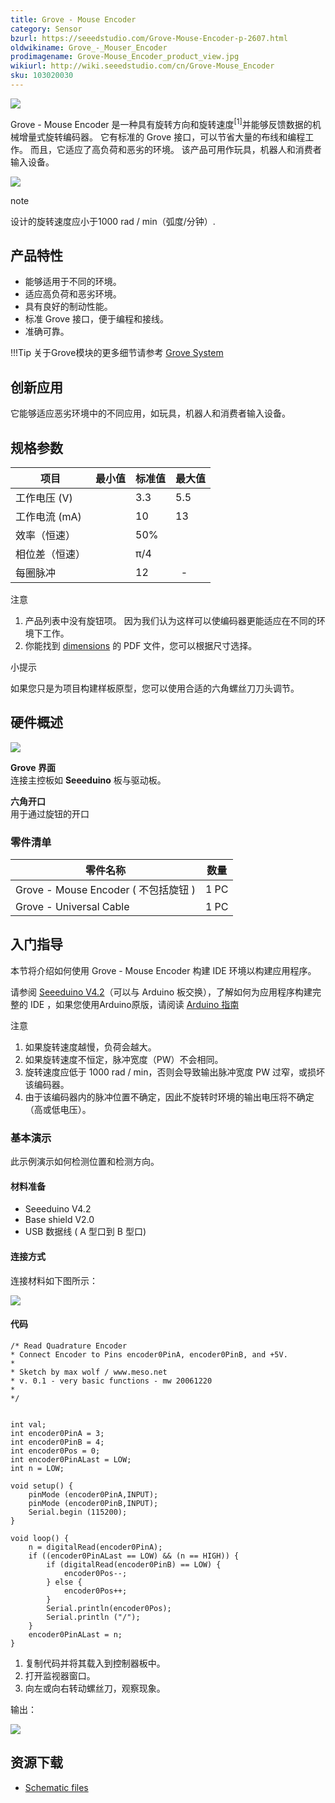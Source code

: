 ```yaml
---
title: Grove - Mouse Encoder
category: Sensor
bzurl: https://seeedstudio.com/Grove-Mouse-Encoder-p-2607.html
oldwikiname: Grove_-_Mouser_Encoder
prodimagename: Grove-Mouse_Encoder_product_view.jpg
wikiurl: http://wiki.seeedstudio.com/cn/Grove-Mouse_Encoder
sku: 103020030
---
```


![](https://raw.githubusercontent.com/SeeedDocument/Grove-Mouse_Encoder/master/img/Grove-Mouse_Encoder_product_view.jpg)

Grove - Mouse Encoder 是一种具有旋转方向和旋转速度<sup>\[1\]</sup>并能够反馈数据的机械增量式旋转编码器。 它有标准的 Grove 接口，可以节省大量的布线和编程工作。 而且，它适应了高负荷和恶劣的环境。 该产品可用作玩具，机器人和消费者输入设备。

[![](https://github.com/SeeedDocument/wiki_chinese/raw/master/docs/images/click_to_buy.PNG)](https://item.taobao.com/item.htm?spm=a1z10.3-c.w4002-11172317909.10.62cef9daU7kaMK&id=531866084012)

<div class="admonition note">
<p class="admonition-title">note</p>
设计的旋转速度应小于1000 rad / min（弧度/分钟）.
</div>

产品特性
--------

- 能够适用于不同的环境。
- 适应高负荷和恶劣环境。
- 具有良好的制动性能。
- 标准 Grove 接口，便于编程和接线。
- 准确可靠。

!!!Tip
    关于Grove模块的更多细节请参考 [Grove System](http://wiki.seeedstudio.com/cn/Grove_System/)

创新应用
------------

它能够适应恶劣环境中的不同应用，如玩具，机器人和消费者输入设备。

规格参数
--------------

| 项目                           |最小值| 标准值 | 最大值 |
|----------------------------------|------|---------|------|
| 工作电压 (V)             |      | 3.3     | 5.5  |
| 工作电流 (mA)            |      | 10      | 13   |
|效率（恒速）             |      | 50%     |      |
| 相位差（恒速） |      | π/4     |      |
| 每圈脉冲               |      | 12      |    -  |

<div class="admonition note">
<p class="admonition-title">注意</p>
<ol><li>产品列表中没有旋钮项。 因为我们认为这样可以使编码器更能适应在不同的环境下工作。</li>
<li>你能找到 <a href="https://raw.githubusercontent.com/SeeedDocument/Grove-Mouse_Encoder/master/res/Grove-Mouse_Encoder_Dimensions.pdf">dimensions</a> 的 PDF 文件，您可以根据尺寸选择。</li><ol>
</div>

<div class="admonition tip">
<p class="admonition-title">小提示</p>
如果您只是为项目构建样板原型，您可以使用合适的六角螺丝刀刀头调节。
</div>

硬件概述
-----------------

![](https://raw.githubusercontent.com/SeeedDocument/Grove-Mouse_Encoder/master/img/Grove-Mouse_Encoder.jpg)

**Grove 界面**   
连接主控板如 **Seeeduino** 板与驱动板。

**六角开口**   
用于通过旋钮的开口

### **零件清单**

| 零件名称                              | 数量 |
|------------------------------------------|----------|
| Grove - Mouse Encoder ( 不包括旋钮 ) | 1 PC     |
| Grove - Universal Cable                  | 1 PC     |

入门指导
-----------

本节将介绍如何使用 Grove - Mouse Encoder 构建 IDE 环境以构建应用程序。

请参阅 [Seeeduino V4.2](https://item.taobao.com/item.htm?spm=a1z10.3-c.w4002-11172317909.9.3ff19e11rndqnS&id=45721222112)（可以与 Arduino 板交换），了解如何为应用程序构建完整的 IDE ，如果您使用Arduino原版，请阅读 [Arduino 指南](https://www.arduino.cc/en/Guide/HomePage)

<div class="admonition note">
<p class="admonition-title">注意</p>
<ol><li>如果旋转速度越慢，负荷会越大。</li>
<li>如果旋转速度不恒定，脉冲宽度（PW）不会相同。</li>
<li>旋转速度应低于 1000 rad / min，否则会导致输出脉冲宽度 PW 过窄，或损坏该编码器。</li>
<li>由于该编码器内的脉冲位置不确定，因此不旋转时环境的输出电压将不确定（高或低电压）。</li></ol>
</div>

### 基本演示

此示例演示如何检测位置和检测方向。

#### 材料准备

-   Seeeduino V4.2
-   Base shield V2.0
-   USB 数据线 ( A 型口到 B 型口)

#### 连接方式

连接材料如下图所示：

![](https://raw.githubusercontent.com/SeeedDocument/Grove-Mouse_Encoder/master/img/Grove-Mouse_Encoder_demo_connection.jpg)

#### 代码

```
/* Read Quadrature Encoder
* Connect Encoder to Pins encoder0PinA, encoder0PinB, and +5V.
*
* Sketch by max wolf / www.meso.net
* v. 0.1 - very basic functions - mw 20061220
*
*/  
 
 
int val;
int encoder0PinA = 3;
int encoder0PinB = 4;
int encoder0Pos = 0;
int encoder0PinALast = LOW;
int n = LOW;
 
void setup() {
    pinMode (encoder0PinA,INPUT);
    pinMode (encoder0PinB,INPUT);
    Serial.begin (115200);
}
 
void loop() {
    n = digitalRead(encoder0PinA);
    if ((encoder0PinALast == LOW) && (n == HIGH)) {
        if (digitalRead(encoder0PinB) == LOW) {
            encoder0Pos--;
        } else {
            encoder0Pos++;
        }
        Serial.println(encoder0Pos);
        Serial.println ("/");
    }
    encoder0PinALast = n;
}
```

1. 复制代码并将其载入到控制器板中。
2. 打开监视器窗口。
3. 向左或向右转动螺丝刀，观察现象。

输出：

![](https://raw.githubusercontent.com/SeeedDocument/Grove-Mouse_Encoder/master/img/Grove_mouse_encoder_output_of_demo.png)

资源下载
---------

- [Schematic files](https://raw.githubusercontent.com/SeeedDocument/Grove-Mouse_Encoder/master/res/Grove_Mouse_Encoder_v1.0_Schematic_File.zip)

<!-- This Markdown file was created from http://www.seeedstudio.com/wiki/Grove_-_Mouser_Encoder -->
